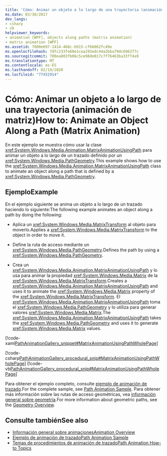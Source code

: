 ```yaml
---
title: 'Cómo: Animar un objeto a lo largo de una trayectoria (animación de matriz)'
ms.date: 03/30/2017
dev_langs:
- csharp
- vb
helpviewer_keywords:
- animation [WPF], objects along paths (matrix animation)
- matrix animation [WPF]
ms.assetid: 7000e697-1414-468c-b915-cf66062fc49e
ms.openlocfilehash: 7dfc233fe60e1cea293edc44a2bba79dc6962f7c
ms.sourcegitcommit: 700ea803fb06c5ce98de017c7f76463ba33ff4a9
ms.translationtype: MT
ms.contentlocale: es-ES
ms.lasthandoff: 02/19/2020
ms.locfileid: "77452914"
---
```

# <a name="how-to-animate-an-object-along-a-path-matrix-animation"></a><span data-ttu-id="7b6ff-102">Cómo: Animar un objeto a lo largo de una trayectoria (animación de matriz)</span><span class="sxs-lookup"><span data-stu-id="7b6ff-102">How to: Animate an Object Along a Path (Matrix Animation)</span></span>
<span data-ttu-id="7b6ff-103">En este ejemplo se muestra cómo usar la clase <xref:System.Windows.Media.Animation.MatrixAnimationUsingPath> para animar un objeto a lo largo de un trazado definido por un <xref:System.Windows.Media.PathGeometry>.</span><span class="sxs-lookup"><span data-stu-id="7b6ff-103">This example shows how to use the <xref:System.Windows.Media.Animation.MatrixAnimationUsingPath> class to animate an object along a path that is defined by a <xref:System.Windows.Media.PathGeometry>.</span></span>  
  
## <a name="example"></a><span data-ttu-id="7b6ff-104">Ejemplo</span><span class="sxs-lookup"><span data-stu-id="7b6ff-104">Example</span></span>  
 <span data-ttu-id="7b6ff-105">En el ejemplo siguiente se anima un objeto a lo largo de un trazado haciendo lo siguiente:</span><span class="sxs-lookup"><span data-stu-id="7b6ff-105">The following example animates an object along a path by doing the following:</span></span>  
  
- <span data-ttu-id="7b6ff-106">Aplica un <xref:System.Windows.Media.MatrixTransform> al objeto para moverlo.</span><span class="sxs-lookup"><span data-stu-id="7b6ff-106">Applies a <xref:System.Windows.Media.MatrixTransform> to the object in order to move it.</span></span>  
  
- <span data-ttu-id="7b6ff-107">Define la ruta de acceso mediante un <xref:System.Windows.Media.PathGeometry>.</span><span class="sxs-lookup"><span data-stu-id="7b6ff-107">Defines the path by using a <xref:System.Windows.Media.PathGeometry>.</span></span>  
  
- <span data-ttu-id="7b6ff-108">Crea un <xref:System.Windows.Media.Animation.MatrixAnimationUsingPath> y lo usa para animar la propiedad <xref:System.Windows.Media.Matrix> de la <xref:System.Windows.Media.MatrixTransform>.</span><span class="sxs-lookup"><span data-stu-id="7b6ff-108">Creates a <xref:System.Windows.Media.Animation.MatrixAnimationUsingPath> and uses it to animate the <xref:System.Windows.Media.Matrix> property of the <xref:System.Windows.Media.MatrixTransform>.</span></span> <span data-ttu-id="7b6ff-109">El <xref:System.Windows.Media.Animation.MatrixAnimationUsingPath> toma el <xref:System.Windows.Media.PathGeometry> y lo utiliza para generar valores <xref:System.Windows.Media.Matrix>.</span><span class="sxs-lookup"><span data-stu-id="7b6ff-109">The <xref:System.Windows.Media.Animation.MatrixAnimationUsingPath> takes the <xref:System.Windows.Media.PathGeometry> and uses it to generate <xref:System.Windows.Media.Matrix> values.</span></span>  
  
 [!code-xaml[PathAnimationGallery_snippet#MatrixAnimationUsingPathWholePage](~/samples/snippets/csharp/VS_Snippets_Wpf/PathAnimationGallery_snippet/CS/matrixanimationusingpathexample.xaml#matrixanimationusingpathwholepage)]  
  
 [!code-csharp[PathAnimationGallery_procedural_snip#MatrixAnimationUsingPathWholePage](~/samples/snippets/csharp/VS_Snippets_Wpf/PathAnimationGallery_procedural_snip/CSharp/MatrixAnimationUsingPathExample.cs#matrixanimationusingpathwholepage)]
 [!code-vb[PathAnimationGallery_procedural_snip#MatrixAnimationUsingPathWholePage](~/samples/snippets/visualbasic/VS_Snippets_Wpf/PathAnimationGallery_procedural_snip/VisualBasic/MatrixAnimationUsingPathExample.vb#matrixanimationusingpathwholepage)]  
  
 <span data-ttu-id="7b6ff-110">Para obtener el ejemplo completo, consulte [ejemplo de animación de trazado](https://github.com/Microsoft/WPF-Samples/tree/master/Animation/PathAnimations).</span><span class="sxs-lookup"><span data-stu-id="7b6ff-110">For the complete sample, see [Path Animation Sample](https://github.com/Microsoft/WPF-Samples/tree/master/Animation/PathAnimations).</span></span> <span data-ttu-id="7b6ff-111">Para obtener más información sobre las rutas de acceso geométricas, vea [información general sobre geometría](geometry-overview.md).</span><span class="sxs-lookup"><span data-stu-id="7b6ff-111">For more information about geometric paths, see the [Geometry Overview](geometry-overview.md).</span></span>  
  
## <a name="see-also"></a><span data-ttu-id="7b6ff-112">Consulte también</span><span class="sxs-lookup"><span data-stu-id="7b6ff-112">See also</span></span>

- [<span data-ttu-id="7b6ff-113">Información general sobre animaciones</span><span class="sxs-lookup"><span data-stu-id="7b6ff-113">Animation Overview</span></span>](animation-overview.md)
- [<span data-ttu-id="7b6ff-114">Ejemplo de animación de trazado</span><span class="sxs-lookup"><span data-stu-id="7b6ff-114">Path Animation Sample</span></span>](https://github.com/Microsoft/WPF-Samples/tree/master/Animation/PathAnimations)
- [<span data-ttu-id="7b6ff-115">Temas de procedimientos de animación de trazado</span><span class="sxs-lookup"><span data-stu-id="7b6ff-115">Path Animation How-to Topics</span></span>](path-animation-how-to-topics.md)
